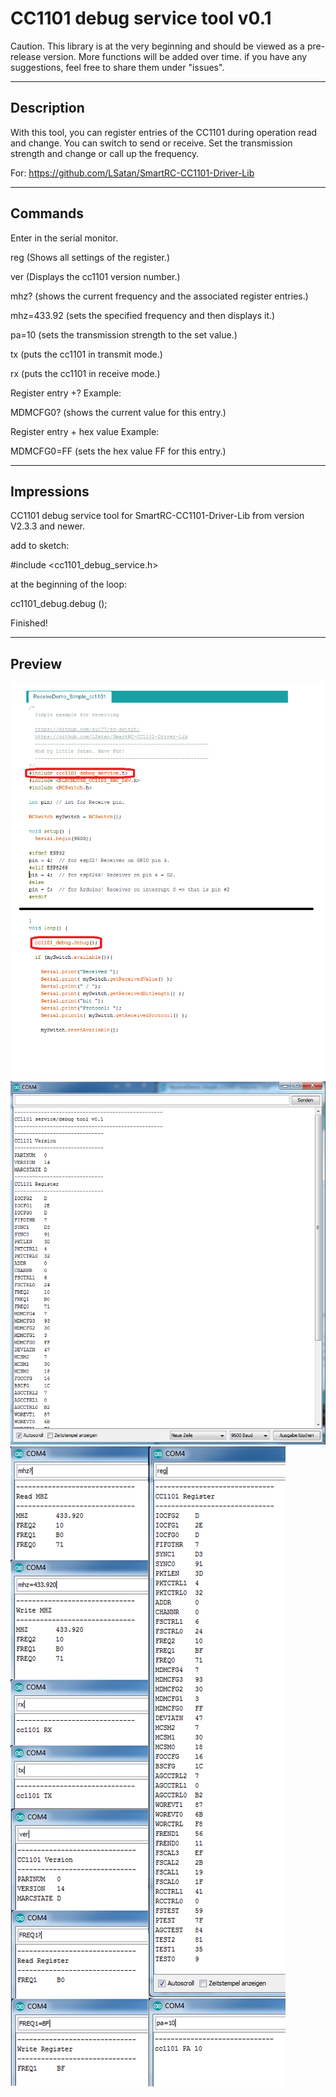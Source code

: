 ﻿# CC1101 debug service tool v0.1

Caution. This library is at the very beginning and should be viewed as a pre-release version. More functions will be added over time.
if you have any suggestions, feel free to share them under "issues".

---------------------------------------------
Description
---------------------------------------------
With this tool, you can register entries of the CC1101 during operation
read and change. You can switch to send or receive.
Set the transmission strength and change or call up the frequency.

For: https://github.com/LSatan/SmartRC-CC1101-Driver-Lib

---------------------------------------------
Commands
---------------------------------------------
Enter in the serial monitor.


reg 		 (Shows all settings of the register.)

ver 		 (Displays the cc1101 version number.)

mhz? 		 (shows the current frequency and the associated register entries.)

mhz=433.92 	 (sets the specified frequency and then displays it.)

pa=10 		 (sets the transmission strength to the set value.)

tx 		 (puts the cc1101 in transmit mode.)

rx 		 (puts the cc1101 in receive mode.)

Register entry +? Example:

MDMCFG0? 	 (shows the current value for this entry.)

Register entry + hex value Example:

MDMCFG0=FF 	 (sets the hex value FF for this entry.)



---------------------------------------------
Impressions
---------------------------------------------
CC1101 debug service tool for SmartRC-CC1101-Driver-Lib from version V2.3.3 and newer.

add to sketch:

#include <cc1101_debug_service.h>

at the beginning of the loop:

cc1101_debug.debug ();


Finished!


---------------------------------------------
Preview
---------------------------------------------

<img src="https://github.com/LSatan/CC1101-Debug-Service-Tool/blob/master/img/install_example.png"/>

<img src="https://github.com/LSatan/CC1101-Debug-Service-Tool/blob/master/img/start_example.png"/>

<img src="https://github.com/LSatan/CC1101-Debug-Service-Tool/blob/master/img/commands_example.png"/>
